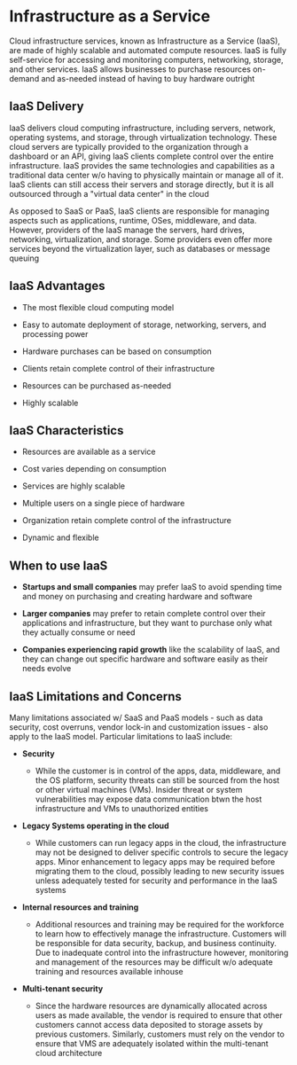 # Infrastructure as a Service

Cloud infrastructure services, known as Infrastructure as a Service (IaaS), are made of highly scalable and automated compute resources. IaaS is fully self-service for accessing and monitoring computers, networking, storage, and other services. IaaS allows businesses to purchase resources on-demand and as-needed instead of having to buy hardware outright

## IaaS Delivery

IaaS delivers cloud computing infrastructure, including servers, network, operating systems, and storage, through virtualization technology. These cloud servers are typically provided to the organization through a dashboard or an API, giving IaaS clients complete control over the entire infrastructure. IaaS provides the same technologies and capabilities as a traditional data center w/o having to physically maintain or manage all of it. IaaS clients can still access their servers and storage directly, but it is all outsourced through a "virtual data center" in the cloud

As opposed to SaaS or PaaS, IaaS clients are responsible for managing aspects such as applications, runtime, OSes, middleware, and data. However, providers of the IaaS manage the servers, hard drives, networking, virtualization, and storage. Some providers even offer more services beyond the virtualization layer, such as databases or message queuing

## IaaS Advantages

* The most flexible cloud computing model

* Easy to automate deployment of storage, networking, servers, and processing power

* Hardware purchases can be based on consumption

* Clients retain complete control of their infrastructure

* Resources can be purchased as-needed

* Highly scalable

## IaaS Characteristics

* Resources are available as a service

* Cost varies depending on consumption

* Services are highly scalable

* Multiple users on a single piece of hardware

* Organization retain complete control of the infrastructure

* Dynamic and flexible

## When to use IaaS

* **Startups and small companies** may prefer IaaS to avoid spending time and money on purchasing and creating hardware and software

* **Larger companies** may prefer to retain complete control over their applications and infrastructure, but they want to purchase only what they actually consume or need

* **Companies experiencing rapid growth** like the scalability of IaaS, and they can change out specific hardware and software easily as their needs evolve

## IaaS Limitations and Concerns

Many limitations associated w/ SaaS and PaaS models - such as data security, cost overruns, vendor lock-in and customization issues - also apply to the IaaS model. Particular limitations to IaaS include:

* **Security**

  * While the customer is in control of the apps, data, middleware, and the OS platform, security threats can still be sourced from the host or other virtual machines (VMs). Insider threat or system vulnerabilities may expose data communication btwn the host infrastructure and VMs to unauthorized entities

* **Legacy Systems operating in the cloud**

  * While customers can run legacy apps in the cloud, the infrastructure may not be designed to deliver specific controls to secure the legacy apps. Minor enhancement to legacy apps may be required before migrating them to the cloud, possibly leading to new security issues unless adequately tested for security and performance in the IaaS systems

* **Internal resources and training**

  * Additional resources and training may be required for the workforce to learn how to effectively manage the infrastructure. Customers will be responsible for data security, backup, and business continuity. Due to inadequate control into the infrastructure however, monitoring and management of the resources may be difficult w/o adequate training and resources available inhouse

* **Multi-tenant security**

  * Since the hardware resources are dynamically allocated across users as made available, the vendor is required to ensure that other customers cannot access data deposited to storage assets by previous customers. Similarly, customers must rely on the vendor to ensure that VMS are adequately isolated within the multi-tenant cloud architecture
